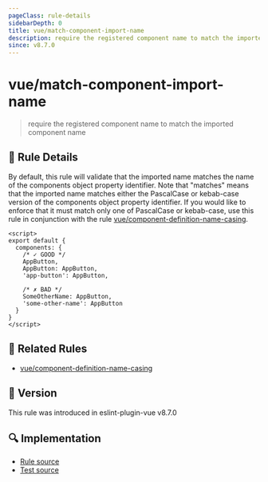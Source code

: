 ```yaml
---
pageClass: rule-details
sidebarDepth: 0
title: vue/match-component-import-name
description: require the registered component name to match the imported component name
since: v8.7.0
---
```


# vue/match-component-import-name

> require the registered component name to match the imported component name

## :book: Rule Details

By default, this rule will validate that the imported name matches the name of the components object property identifier. Note that "matches" means that the imported name matches either the PascalCase or kebab-case version of the components object property identifier. If you would like to enforce that it must match only one of PascalCase or kebab-case, use this rule in conjunction with the rule [vue/component-definition-name-casing](./component-definition-name-casing.md).

<eslint-code-block :rules="{'vue/match-component-import-name': ['error']}">

```vue
<script>
export default {
  components: {
    /* ✓ GOOD */
    AppButton,
    AppButton: AppButton,
    'app-button': AppButton,

    /* ✗ BAD */
    SomeOtherName: AppButton,
    'some-other-name': AppButton
  }
}
</script>
```

</eslint-code-block>

## :couple: Related Rules

- [vue/component-definition-name-casing](./component-definition-name-casing.md)

## :rocket: Version

This rule was introduced in eslint-plugin-vue v8.7.0

## :mag: Implementation

- [Rule source](https://github.com/vuejs/eslint-plugin-vue/blob/master/lib/rules/match-component-import-name.js)
- [Test source](https://github.com/vuejs/eslint-plugin-vue/blob/master/tests/lib/rules/match-component-import-name.js)
